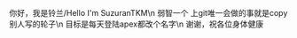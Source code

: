 你好，我是铃兰/Hello I'm SuzuranTKM\n
弱智一个 上git唯一会做的事就是copy别人写的轮子\n
目标是每天登陆apex都改个名字\n
谢谢，祝各位身体健康
<!---
SuzuranTKM/SuzuranTKM is a ✨ special ✨ repository because its `README.md` (this file) appears on your GitHub profile.
You can click the Preview link to take a look at your changes.
--->
